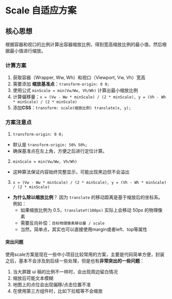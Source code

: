 # Scale 自适应方案
## 核心思想
根据容器和视口的比例计算出容器缩放比例，得到宽高缩放比例的最小值，然后根据最小值进行缩放。

### 计算方案
1. 获取容器（Wrapper, Ww, Wh）和视口（Viewport, Vw, Vh）宽高
2. 需要添加 **缩放基准点**：`transform-origin: 0 0;`
3. 使用公式 `minScale = min(Vw/Ww, Vh/Wh)` 计算出最小缩放比例
4. 计算偏移量：`x = (Vw - Ww * minScale) / (2 * minScale), y = (Vh - Wh * minScale) / (2 * minScale)`
5. 添加**CSS**：`transform: scale(缩放比例) translate(x, y);`

### 方案注意点
1. `transform-origin: 0 0;`
- 默认是 `transform-origin: 50% 50%;`
- 确保基准点在左上角，方便之后进行定位计算。

2. `minScale = min(Vw/Ww, Vh/Wh)`
- 这种算法保证内容始终完整显示，可能出现黑边但不会溢出

3. `x = (Vw - Ww * minScale) / (2 * minScale), y = (Vh - Wh * minScale) / (2 * minScale)`
- **为什么除以缩放比例**？
  因为 `translate` 的移动距离是基于缩放后的坐标系。例如：
  - 如果缩放比例为 0.5，`translateY(100px)` 实际上会移动 50px 的物理像素
  - 需要反向补偿：`目标物理像素移动量 / scale`
  - 当然，简单点，其实也可以直接使用margin或者left、top等属性

#### 突出问题
使用scale方案是现在一些中小项目比较常用的方案，主要是代码简单方便，封装之后，基本不会涉及到后续一些处理，但是也有**非常突出的一些问题**：

1. 当大屏跟 ui 稿的比例不一样时，会出现周边留白情况
2. 缩放后可能文本模糊
3. 地图上的点位会出现偏移/点击位置不准
4. 在使用第三方组件时，比如下拉框等不会缩放